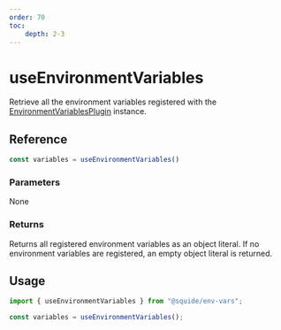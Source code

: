 ```yaml
---
order: 70
toc:
    depth: 2-3
---
```


# useEnvironmentVariables

Retrieve all the environment variables registered with the [EnvironmentVariablesPlugin](./EnvironmentVariablesPlugin.md) instance.

## Reference

```ts
const variables = useEnvironmentVariables()
```

### Parameters

None

### Returns

Returns all registered environment variables as an object literal. If no environment variables are registered, an empty object literal is returned.

## Usage

```ts
import { useEnvironmentVariables } from "@squide/env-vars";

const variables = useEnvironmentVariables();
```
